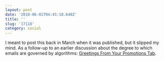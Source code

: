 ```yaml
---
layout: post
date: '2018-06-01T04:45:18.648Z'
title: ''
slug: '17118'
category: social
---
```

I meant to post this back in March when it was published, but it slipped my mind. As a follow-up to an earlier discussion about the degree to which emails are governed by algorithms: [Greetings From Your Promotions Tab](https://tinyletter.com/annehelenpetersen/letters/greetings-from-your-promotions-tab).
